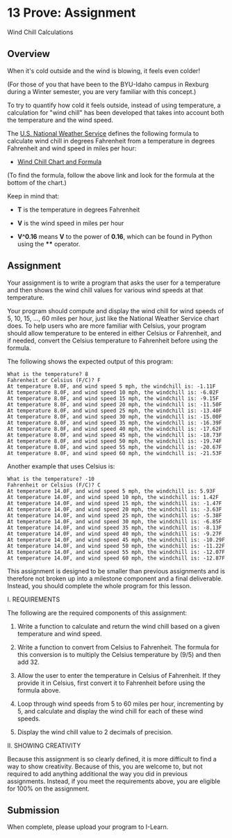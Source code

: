 # 13 Prove: Assignment

Wind Chill Calculations

## Overview

When it's cold outside and the wind is blowing, it feels even colder!

(For those of you that have been to the BYU-Idaho campus in Rexburg during a Winter semester, you are very familiar with this concept.)

To try to quantify how cold it feels outside, instead of using temperature, a calculation for "wind chill" has been developed that takes into account both the temperature and the wind speed.

The [U.S. National Weather Service](https://www.weather.gov/safety/cold-wind-chill-chart) defines the following formula to calculate wind chill in degrees Fahrenheit from a temperature in degrees Fahrenheit and wind speed in miles per hour:

- [Wind Chill Chart and Formula](https://www.weather.gov/media/safety/windchillchart3.pdf)

(To find the formula, follow the above link and look for the formula at the bottom of the chart.)

Keep in mind that:

- **T** is the temperature in degrees Fahrenheit

- **V** is the wind speed in miles per hour

- **V^0.16** means **V** to the power of **0.16**, which can be found in Python using the **\*\*** operator.

## Assignment

Your assignment is to write a program that asks the user for a temperature and then shows the wind chill values for various wind speeds at that temperature.

Your program should compute and display the wind chill for wind speeds of 5, 10, 15, ..., 60 miles per hour, just like the National Weather Service chart does. To help users who are more familiar with Celsius, your program should allow temperature to be entered in either Celsius or Fahrenheit, and if needed, convert the Celsius temperature to Fahrenheit before using the formula.

The following shows the expected output of this program:

    What is the temperature? 8
    Fahrenheit or Celsius (F/C)? F
    At temperature 8.0F, and wind speed 5 mph, the windchill is: -1.11F
    At temperature 8.0F, and wind speed 10 mph, the windchill is: -6.02F
    At temperature 8.0F, and wind speed 15 mph, the windchill is: -9.15F
    At temperature 8.0F, and wind speed 20 mph, the windchill is: -11.50F
    At temperature 8.0F, and wind speed 25 mph, the windchill is: -13.40F
    At temperature 8.0F, and wind speed 30 mph, the windchill is: -15.00F
    At temperature 8.0F, and wind speed 35 mph, the windchill is: -16.39F
    At temperature 8.0F, and wind speed 40 mph, the windchill is: -17.62F
    At temperature 8.0F, and wind speed 45 mph, the windchill is: -18.73F
    At temperature 8.0F, and wind speed 50 mph, the windchill is: -19.74F
    At temperature 8.0F, and wind speed 55 mph, the windchill is: -20.67F
    At temperature 8.0F, and wind speed 60 mph, the windchill is: -21.53F

Another example that uses Celsius is:

    What is the temperature? -10
    Fahrenheit or Celsius (F/C)? C
    At temperature 14.0F, and wind speed 5 mph, the windchill is: 5.93F
    At temperature 14.0F, and wind speed 10 mph, the windchill is: 1.42F
    At temperature 14.0F, and wind speed 15 mph, the windchill is: -1.47F
    At temperature 14.0F, and wind speed 20 mph, the windchill is: -3.63F
    At temperature 14.0F, and wind speed 25 mph, the windchill is: -5.38F
    At temperature 14.0F, and wind speed 30 mph, the windchill is: -6.85F
    At temperature 14.0F, and wind speed 35 mph, the windchill is: -8.13F
    At temperature 14.0F, and wind speed 40 mph, the windchill is: -9.27F
    At temperature 14.0F, and wind speed 45 mph, the windchill is: -10.29F
    At temperature 14.0F, and wind speed 50 mph, the windchill is: -11.22F
    At temperature 14.0F, and wind speed 55 mph, the windchill is: -12.07F
    At temperature 14.0F, and wind speed 60 mph, the windchill is: -12.87F

This assignment is designed to be smaller than previous assignments and is therefore not broken up into a milestone component and a final deliverable. Instead, you should complete the whole program for this lesson.

I. REQUIREMENTS

The following are the required components of this assignment:

1. Write a function to calculate and return the wind chill based on a given temperature and wind speed.

2. Write a function to convert from Celsius to Fahrenheit. The formula for this conversion is to multiply the Celsius temperature by (9/5) and then add 32.

3. Allow the user to enter the temperature in Celsius of Fahrenheit. If they provide it in Celsius, first convert it to Fahrenheit before using the formula above.

4. Loop through wind speeds from 5 to 60 miles per hour, incrementing by 5, and calculate and display the wind chill for each of these wind speeds.

5. Display the wind chill value to 2 decimals of precision.

II. SHOWING CREATIVITY

Because this assignment is so clearly defined, it is more difficult to find a way to show creativity. Because of this, you are welcome to, but not required to add anything additional the way you did in previous assignments. Instead, if you meet the requirements above, you are eligible for 100% on the assignment.

## Submission

When complete, please upload your program to I-Learn.
